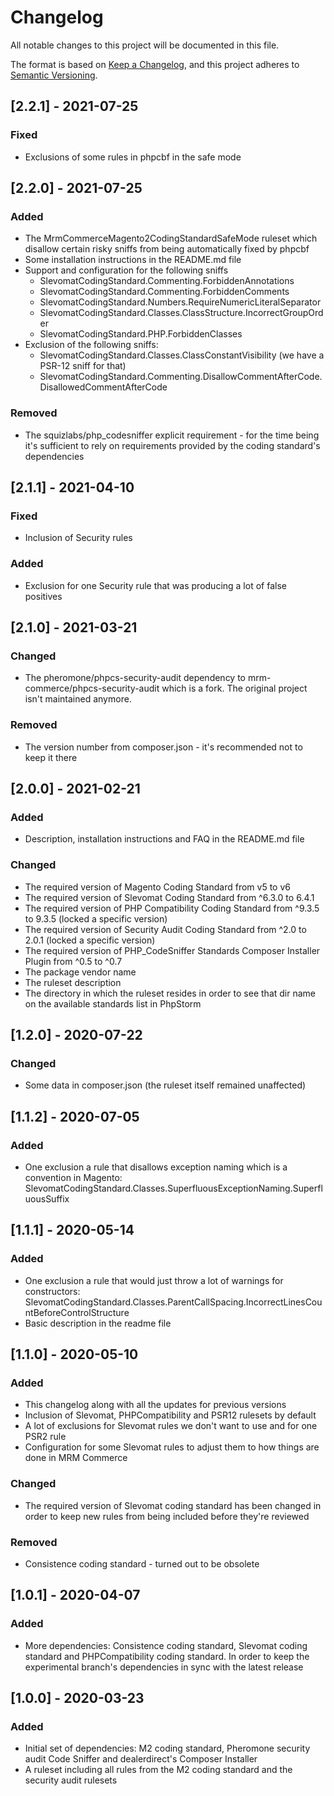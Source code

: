 # Changelog
All notable changes to this project will be documented in this file.

The format is based on [Keep a Changelog](https://keepachangelog.com/en/1.0.0/),
and this project adheres to [Semantic Versioning](https://semver.org/spec/v2.0.0.html).

## [2.2.1] - 2021-07-25
### Fixed
- Exclusions of some rules in phpcbf in the safe mode

## [2.2.0] - 2021-07-25
### Added
- The MrmCommerceMagento2CodingStandardSafeMode ruleset which disallow certain risky sniffs from being
  automatically fixed by phpcbf
- Some installation instructions in the README.md file
- Support and configuration for the following sniffs
  - SlevomatCodingStandard.Commenting.ForbiddenAnnotations
  - SlevomatCodingStandard.Commenting.ForbiddenComments
  - SlevomatCodingStandard.Numbers.RequireNumericLiteralSeparator
  - SlevomatCodingStandard.Classes.ClassStructure.IncorrectGroupOrder
  - SlevomatCodingStandard.PHP.ForbiddenClasses
- Exclusion of the following sniffs:
  - SlevomatCodingStandard.Classes.ClassConstantVisibility (we have a PSR-12 sniff for that)
  - SlevomatCodingStandard.Commenting.DisallowCommentAfterCode.DisallowedCommentAfterCode
### Removed
- The squizlabs/php_codesniffer explicit requirement - for the time being it's sufficient to rely
  on requirements provided by the coding standard's dependencies

## [2.1.1] - 2021-04-10
### Fixed
- Inclusion of Security rules
### Added
- Exclusion for one Security rule that was producing a lot of false positives

## [2.1.0] - 2021-03-21
### Changed
- The pheromone/phpcs-security-audit dependency to mrm-commerce/phpcs-security-audit which is a fork. 
  The original project isn't maintained anymore.
### Removed
- The version number from composer.json - it's recommended not to keep it there

## [2.0.0] - 2021-02-21
### Added
- Description, installation instructions and FAQ in the README.md file
### Changed
- The required version of Magento Coding Standard from v5 to v6
- The required version of Slevomat Coding Standard from ^6.3.0 to 6.4.1
- The required version of PHP Compatibility Coding Standard from ^9.3.5 to 9.3.5 (locked a specific version)
- The required version of Security Audit Coding Standard from ^2.0 to 2.0.1 (locked a specific version)
- The required version of PHP_CodeSniffer Standards Composer Installer Plugin from ^0.5 to ^0.7
- The package vendor name
- The ruleset description
- The directory in which the ruleset resides in order to see that dir name on the available standards list in PhpStorm

## [1.2.0] - 2020-07-22
### Changed
- Some data in composer.json (the ruleset itself remained unaffected)

## [1.1.2] - 2020-07-05
### Added
- One exclusion a rule that disallows exception naming which is a convention in Magento:
  SlevomatCodingStandard.Classes.SuperfluousExceptionNaming.SuperfluousSuffix

## [1.1.1] - 2020-05-14
### Added
- One exclusion a rule that would just throw a lot of warnings for constructors:
  SlevomatCodingStandard.Classes.ParentCallSpacing.IncorrectLinesCountBeforeControlStructure
- Basic description in the readme file

## [1.1.0] - 2020-05-10
### Added
- This changelog along with all the updates for previous versions
- Inclusion of Slevomat, PHPCompatibility and PSR12 rulesets by default
- A lot of exclusions for Slevomat rules we don't want to use and for one
  PSR2 rule
- Configuration for some Slevomat rules to adjust them to how things are
  done in MRM Commerce
### Changed
- The required version of Slevomat coding standard has been changed in order
  to keep new rules from being included before they're reviewed
### Removed
- Consistence coding standard - turned out to be obsolete

## [1.0.1] - 2020-04-07
### Added
- More dependencies: Consistence coding standard, Slevomat coding standard
  and PHPCompatibility coding standard. In order to keep the experimental
  branch's dependencies in sync with the latest release

## [1.0.0] - 2020-03-23
### Added
- Initial set of dependencies: M2 coding standard, Pheromone security audit
  Code Sniffer and dealerdirect's Composer Installer
- A ruleset including all rules from the M2 coding standard and the security
  audit rulesets
